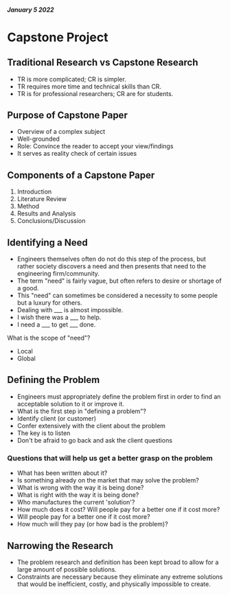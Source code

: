 ##### January 5 2022
# Capstone Project

## Traditional Research vs Capstone Research
- TR is more complicated; CR is simpler.
- TR requires more time and technical skills than CR.
- TR is for professional researchers; CR are for students.

## Purpose of Capstone Paper
- Overview of a complex subject
- Well-grounded
- Role: Convince the reader to accept your view/findings
- It serves as reality check of certain issues

## Components of a Capstone Paper
1. Introduction
2. Literature Review
3. Method
4. Results and Analysis
5. Conclusions/Discussion

## Identifying a Need
- Engineers themselves often do not do this step of the process, but rather society discovers a need and then presents that need to the engineering firm/community.
- The term "need" is fairly vague, but often refers to desire or shortage of a good.
- This "need" can sometimes be considered a necessity to some people but a luxury for others.
- Dealing with \_\_\_ is almost impossible.
- I wish there was a \_\_\_ to help.
- I need a \_\_\_ to get \_\_\_ done.

What is the scope of "need"?
- Local
- Global

## Defining the Problem
- Engineers must appropriately define the problem first in order to find an acceptable solution to it or improve it.
- What is the first step in "defining a problem"?
- Identify client (or customer)
- Confer extensively with the client about the problem
- The key is to listen
- Don't be afraid to go back and ask the client questions

### Questions that will help us get a better grasp on the problem
- What has been written about it?
- Is something already on the market that may solve the problem?
- What is wrong with the way it is being done?
- What is right with the way it is being done?
- Who manufactures the current 'solution'?
- How much does it cost? Will people pay for a better one if it cost more?
- Will people pay for a better one if it cost more?
- How much will they pay (or how bad is the problem)?

## Narrowing the Research
- The problem research and definition has been kept broad to allow for a large amount of possible solutions.
- Constraints are necessary because they eliminate any extreme solutions that would be inefficient, costly, and physically impossible to create.
